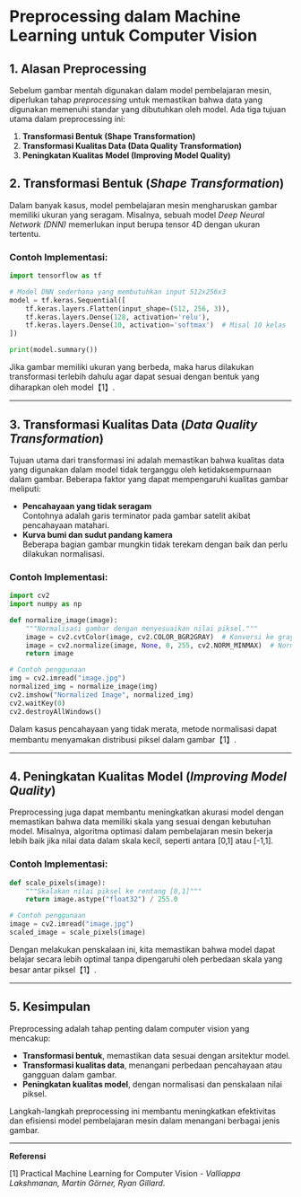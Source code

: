 # Preprocessing dalam Machine Learning untuk Computer Vision

## 1. Alasan Preprocessing
Sebelum gambar mentah digunakan dalam model pembelajaran mesin, diperlukan tahap *preprocessing* untuk memastikan bahwa data yang digunakan memenuhi standar yang dibutuhkan oleh model. Ada tiga tujuan utama dalam preprocessing ini: 

1. **Transformasi Bentuk (Shape Transformation)**
2. **Transformasi Kualitas Data (Data Quality Transformation)**
3. **Peningkatan Kualitas Model (Improving Model Quality)**

## 2. Transformasi Bentuk (*Shape Transformation*)
Dalam banyak kasus, model pembelajaran mesin mengharuskan gambar memiliki ukuran yang seragam. Misalnya, sebuah model *Deep Neural Network (DNN)* memerlukan input berupa tensor 4D dengan ukuran tertentu.

### Contoh Implementasi:
```python
import tensorflow as tf

# Model DNN sederhana yang membutuhkan input 512x256x3
model = tf.keras.Sequential([
    tf.keras.layers.Flatten(input_shape=(512, 256, 3)),
    tf.keras.layers.Dense(128, activation='relu'),
    tf.keras.layers.Dense(10, activation='softmax')  # Misal 10 kelas
])

print(model.summary())
```
Jika gambar memiliki ukuran yang berbeda, maka harus dilakukan transformasi terlebih dahulu agar dapat sesuai dengan bentuk yang diharapkan oleh model【1】.

---

## 3. Transformasi Kualitas Data (*Data Quality Transformation*)
Tujuan utama dari transformasi ini adalah memastikan bahwa kualitas data yang digunakan dalam model tidak terganggu oleh ketidaksempurnaan dalam gambar. Beberapa faktor yang dapat mempengaruhi kualitas gambar meliputi:

- **Pencahayaan yang tidak seragam**  
  Contohnya adalah garis terminator pada gambar satelit akibat pencahayaan matahari.
- **Kurva bumi dan sudut pandang kamera**  
  Beberapa bagian gambar mungkin tidak terekam dengan baik dan perlu dilakukan normalisasi.

### Contoh Implementasi:
```python
import cv2
import numpy as np

def normalize_image(image):
    """Normalisasi gambar dengan menyesuaikan nilai piksel."""
    image = cv2.cvtColor(image, cv2.COLOR_BGR2GRAY)  # Konversi ke grayscale
    image = cv2.normalize(image, None, 0, 255, cv2.NORM_MINMAX)  # Normalisasi
    return image

# Contoh penggunaan
img = cv2.imread("image.jpg")
normalized_img = normalize_image(img)
cv2.imshow("Normalized Image", normalized_img)
cv2.waitKey(0)
cv2.destroyAllWindows()
```
Dalam kasus pencahayaan yang tidak merata, metode normalisasi dapat membantu menyamakan distribusi piksel dalam gambar【1】.

---

## 4. Peningkatan Kualitas Model (*Improving Model Quality*)
Preprocessing juga dapat membantu meningkatkan akurasi model dengan memastikan bahwa data memiliki skala yang sesuai dengan kebutuhan model. Misalnya, algoritma optimasi dalam pembelajaran mesin bekerja lebih baik jika nilai data dalam skala kecil, seperti antara [0,1] atau [-1,1].

### Contoh Implementasi:
```python
def scale_pixels(image):
    """Skalakan nilai piksel ke rentang [0,1]"""
    return image.astype("float32") / 255.0

# Contoh penggunaan
image = cv2.imread("image.jpg")
scaled_image = scale_pixels(image)
```
Dengan melakukan penskalaan ini, kita memastikan bahwa model dapat belajar secara lebih optimal tanpa dipengaruhi oleh perbedaan skala yang besar antar piksel【1】.

---

## 5. Kesimpulan
Preprocessing adalah tahap penting dalam computer vision yang mencakup:
- **Transformasi bentuk**, memastikan data sesuai dengan arsitektur model.
- **Transformasi kualitas data**, menangani perbedaan pencahayaan atau gangguan dalam gambar.
- **Peningkatan kualitas model**, dengan normalisasi dan penskalaan nilai piksel.

Langkah-langkah preprocessing ini membantu meningkatkan efektivitas dan efisiensi model pembelajaran mesin dalam menangani berbagai jenis gambar.

---

**Referensi**

[1] Practical Machine Learning for Computer Vision - *Valliappa Lakshmanan, Martin Görner, Ryan Gillard*.